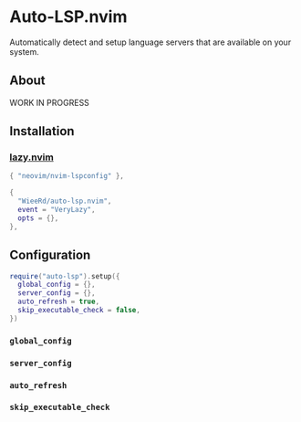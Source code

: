 # Auto-LSP.nvim

Automatically detect and setup language servers that are available on your system.

## About

WORK IN PROGRESS

## Installation

### [lazy.nvim](https://github.com/folke/lazy.nvim)

```lua
{ "neovim/nvim-lspconfig" },

{
  "WieeRd/auto-lsp.nvim",
  event = "VeryLazy",
  opts = {},
},
```

## Configuration

```lua
require("auto-lsp").setup({
  global_config = {},
  server_config = {},
  auto_refresh = true,
  skip_executable_check = false,
})
```

### `global_config`

### `server_config`

### `auto_refresh`

### `skip_executable_check`
